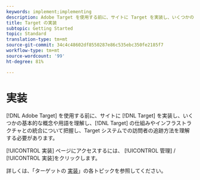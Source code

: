 ```yaml
---
keywords: implement;implementing
description: Adobe Target を使用する前に、サイトに Target を実装し、いくつかの基本的な概念や用語を理解し、Target のしくみやインフラストラクチャとの統合について把握し、Target システムでの訪問者の追跡方法を理解する必要があります。
title: Target の実装
subtopic: Getting Started
topic: Standard
translation-type: tm+mt
source-git-commit: 34c4c48602df8550287e86c535ebc350fe2185f7
workflow-type: tm+mt
source-wordcount: '99'
ht-degree: 81%

---
```



# 実装

[!DNL Adobe Target] を使用する前に、サイトに [!DNL Target] を実装し、いくつかの基本的な概念や用語を理解し、[!DNL Target] の仕組みやインフラストラクチャとの統合について把握し、Target システムでの訪問者の追跡方法を理解する必要があります。

[!UICONTROL 実装] ページにアクセスするには、 [!UICONTROL 管理] / [!UICONTROL 実装]をクリックします。

詳しくは、「ターゲットの [実装](/help/c-implementing-target/implementing-target.md)」の各トピックを参照してください。
